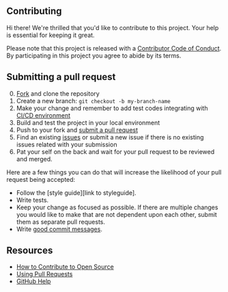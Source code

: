## Contributing

[fork]: https://github.com/ORG/REPO/fork
[issues]: https://github.com/ORG/REPO/issues
[pr]: https://github.com/ORG/REPO/compare
[style]: STYLEGUIDE
[code-of-conduct]: CODE_OF_CONDUCT.md
[ci-cd-actions]: https://github.com/ORG/REPO/actions

Hi there! We're thrilled that you'd like to contribute to this project. Your help is essential for keeping it great.

Please note that this project is released with a [Contributor Code of Conduct][code-of-conduct]. By participating in this project you agree to abide by its terms.

## Submitting a pull request

0. [Fork][fork] and clone the repository
0. Create a new branch: `git checkout -b my-branch-name`
0. Make your change and remember to add test codes integrating with [CI/CD environment][ci-cd-actions]
0. Build and test the project in your local environment
0. Push to your fork and [submit a pull request][pr]
0. Find an existing [issues][issues] or submit a new issue if there is no existing issues related with your submission
0. Pat your self on the back and wait for your pull request to be reviewed and merged.

Here are a few things you can do that will increase the likelihood of your pull request being accepted:

- Follow the [style guide][link to styleguide].
- Write tests.
- Keep your change as focused as possible. If there are multiple changes you would like to make that are not dependent upon each other, submit them as separate pull requests.
- Write [good commit messages](http://tbaggery.com/2008/04/19/a-note-about-git-commit-messages.html).

## Resources

- [How to Contribute to Open Source](https://opensource.guide/how-to-contribute/)
- [Using Pull Requests](https://help.github.com/articles/about-pull-requests/)
- [GitHub Help](https://help.github.com)
